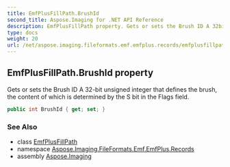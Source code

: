 ```yaml
---
title: EmfPlusFillPath.BrushId
second_title: Aspose.Imaging for .NET API Reference
description: EmfPlusFillPath property. Gets or sets the Brush ID A 32bit unsigned integer that defines the brush the content of which is determined by the S bit in the Flags field
type: docs
weight: 20
url: /net/aspose.imaging.fileformats.emf.emfplus.records/emfplusfillpath/brushid/
---
```

## EmfPlusFillPath.BrushId property

Gets or sets the Brush ID A 32-bit unsigned integer that defines the brush, the content of which is determined by the S bit in the Flags field.

```csharp
public int BrushId { get; set; }
```

### See Also

* class [EmfPlusFillPath](../)
* namespace [Aspose.Imaging.FileFormats.Emf.EmfPlus.Records](../../emfplusfillpath/)
* assembly [Aspose.Imaging](../../../)


